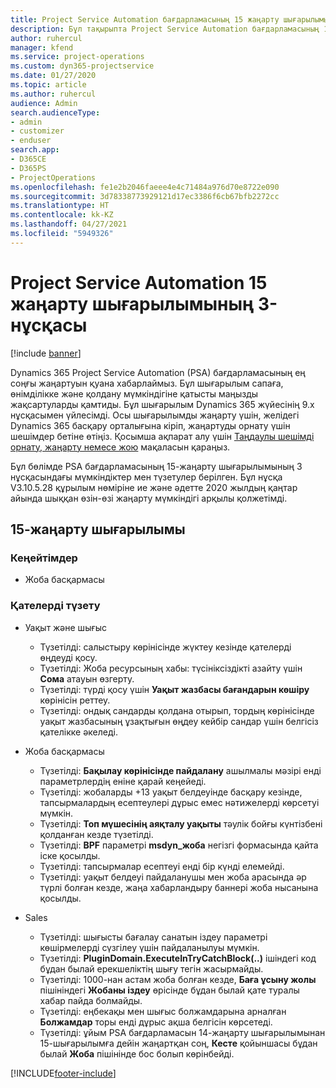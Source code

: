 ```yaml
---
title: Project Service Automation бағдарламасының 15 жаңарту шығарылымы 3-нұсқасындағы жаңалықтар немесе өзгерістер
description: Бұл тақырыпта Project Service Automation бағдарламасының 15-жаңарту шығарылымының 3 нұсқасындағы жаңалықтар туралы ақпарат беріледі.
author: ruhercul
manager: kfend
ms.service: project-operations
ms.custom: dyn365-projectservice
ms.date: 01/27/2020
ms.topic: article
ms.author: ruhercul
audience: Admin
search.audienceType:
- admin
- customizer
- enduser
search.app:
- D365CE
- D365PS
- ProjectOperations
ms.openlocfilehash: fe1e2b2046faeee4e4c71484a976d70e8722e090
ms.sourcegitcommit: 3d78338773929121d17ec3386f6cb67bfb2272cc
ms.translationtype: HT
ms.contentlocale: kk-KZ
ms.lasthandoff: 04/27/2021
ms.locfileid: "5949326"
---
```

# <a name="project-service-automation-update-release-15-v3"></a>Project Service Automation 15 жаңарту шығарылымының 3-нұсқасы

[!include [banner](../includes/psa-now-project-operations.md)]

Dynamics 365 Project Service Automation (PSA) бағдарламасының ең соңғы жаңартуын қуана хабарлаймыз. Бұл шығарылым сапаға, өнімділікке және қолдану мүмкіндігіне қатысты маңызды жақсартуларды қамтиды. Бұл шығарылым Dynamics 365 жүйесінің 9.x нұсқасымен үйлесімді. Осы шығарылымды жаңарту үшін, желідегі Dynamics 365 басқару орталығына кіріп, жаңартуды орнату үшін шешімдер бетіне өтіңіз. Қосымша ақпарат алу үшін [Таңдаулы шешімді орнату, жаңарту немесе жою](/power-platform/admin/install-remove-preferred-solution) мақаласын қараңыз.

Бұл бөлімде PSA бағдарламасының 15-жаңарту шығарылымының 3 нұсқасындағы мүмкіндіктер мен түзетулер берілген. Бұл нұсқа V3.10.5.28 құрылым нөміріне ие және әдетте 2020 жылдың қаңтар айында шыққан өзін-өзі жаңарту мүмкіндігі арқылы қолжетімді.

## <a name="update-release-15"></a>15-жаңарту шығарылымы 

### <a name="enhancements"></a>Кеңейтімдер

- Жоба басқармасы

### <a name="bug-fixes"></a>Қателерді түзету

- Уақыт және шығыс

  - Түзетілді: салыстыру көрінісінде жүктеу кезінде қателерді өңдеуді қосу.
  - Түзетілді: Жоба ресурсының хабы: түсініксіздікті азайту үшін **Сома** атауын өзгерту.
  - Түзетілді: түрді қосу үшін **Уақыт жазбасы бағандарын көшіру** көрінісін реттеу.
  - Түзетілді: ондық сандарды қолдана отырып, тордың көрінісінде уақыт жазбасының ұзақтығын өңдеу кейбір сандар үшін белгісіз қателікке әкеледі.

- Жоба басқармасы

  - Түзетілді: **Бақылау көрінісінде пайдалану** ашылмалы мәзірі енді параметрлердің еніне қарай кеңейеді.
  - Түзетілді: жобаларды +13 уақыт белдеуінде басқару кезінде, тапсырмалардың есептеулері дұрыс емес нәтижелерді көрсетуі мүмкін.
  - Түзетілді: **Топ мүшесінің аяқталу уақыты** тәулік бойғы күнтізбені қолданған кезде түзетілді.
  - Түзетілді: **BPF** параметрі **msdyn_жоба** негізгі формасында қайта іске қосылды.
  - Түзетілді: тапсырмалар есептеуі енді бір күнді елемейді.
  - Түзетілді: уақыт белдеуі пайдаланушы мен жоба арасында әр түрлі болған кезде, жаңа хабарландыру баннері жоба нысанына қосылды.

- Sales

  - Түзетілді: шығысты бағалау санатын іздеу параметрі көшірмелерді сүзгілеу үшін пайдаланылуы мүмкін.
  - Түзетілді: **PluginDomain.ExecuteInTryCatchBlock(..)** ішіндегі код бұдан былай ерекшеліктің шығу тегін жасырмайды.
  - Түзетілді: 1000-нан астам жоба болған кезде, **Баға ұсыну жолы** пішініндегі **Жобаны іздеу** өрісінде бұдан былай қате туралы хабар пайда болмайды.
  - Түзетілді: еңбекақы мен шығыс болжамдарына арналған **Болжамдар** торы енді дұрыс ақша белгісін көрсетеді.
  - Түзетілді: ұйым PSA бағдарламасын 14-жаңарту шығарылымынан 15-шығарылымға дейін жаңартқан соң, **Кесте** қойыншасы бұдан былай **Жоба** пішінінде бос болып көрінбейді.


[!INCLUDE[footer-include](../includes/footer-banner.md)]